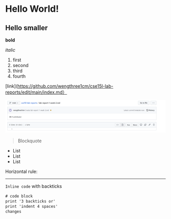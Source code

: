 # Hello World!

## Hello smaller 



**bold**

*italic*

1. first
1. second 
1. third 
1. fourth

[link](https://github.com/wengthree1cm/cse15l-lab-reports/edit/main/index.md）

![Image](a.png)

> Blockquote

* List
* List
* List

Horizontal rule:

---

`Inline code` with backticks

```
# code block
print '3 backticks or'
print 'indent 4 spaces'
changes
```

